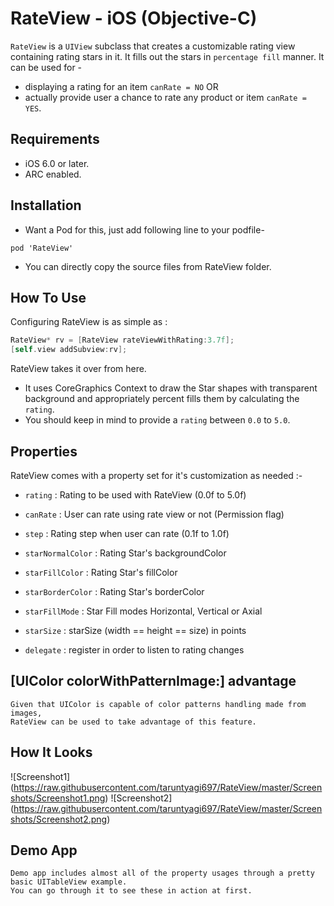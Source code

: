 # RateView - iOS (Objective-C)

`RateView` is a `UIView` subclass that creates a customizable rating view containing rating stars in it. It fills out the stars in `percentage fill` manner. It can be used for -
* displaying a rating for an item `canRate = NO`  OR 
* actually provide user a chance to rate any product or item `canRate = YES`.

## Requirements

* iOS 6.0 or later.
* ARC enabled.

## Installation
* Want a Pod for this, just add following line to your podfile-
```
pod 'RateView'
```
* You can directly copy the source files from RateView folder.

## How To Use

Configuring RateView is as simple as :
```objective-c
RateView* rv = [RateView rateViewWithRating:3.7f];
[self.view addSubview:rv];
```

RateView takes it over from here. 
* It uses CoreGraphics Context to draw the Star shapes with transparent background and appropriately percent fills them by calculating the `rating`. 
* You should keep in mind to provide a `rating` between `0.0` to `5.0`.

## Properties

RateView comes with a property set for it's customization as needed :-

* `rating` : Rating to be used with RateView (0.0f to 5.0f)

* `canRate` : User can rate using rate view or not (Permission flag)

* `step` : Rating step when user can rate (0.1f to 1.0f)

* `starNormalColor` : Rating Star's backgroundColor
    
* `starFillColor` : Rating Star's fillColor

* `starBorderColor` : Rating Star's borderColor

* `starFillMode` : Star Fill modes Horizontal, Vertical or Axial
    
* `starSize` : starSize (width == height == size) in points

* `delegate` : register in order to listen to rating changes
    
## [UIColor colorWithPatternImage:] advantage
    
    Given that UIColor is capable of color patterns handling made from images, 
    RateView can be used to take advantage of this feature.

## How It Looks
![Screenshot1] (https://raw.githubusercontent.com/taruntyagi697/RateView/master/Screenshots/Screenshot1.png)
![Screenshot2] (https://raw.githubusercontent.com/taruntyagi697/RateView/master/Screenshots/Screenshot2.png)

    
## Demo App
    Demo app includes almost all of the property usages through a pretty basic UITableView example.
    You can go through it to see these in action at first.
